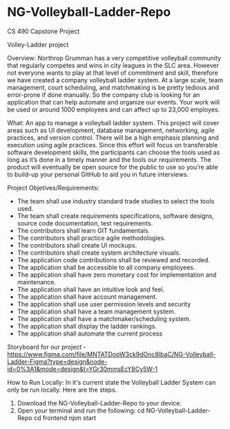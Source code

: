 # NG-Volleyball-Ladder-Repo
CS 490 Capstone Project

Volley-Ladder project

Overview:
Northrop Grumman has a very competitive volleyball community that regularly competes and
wins in city leagues in the SLC area. However not everyone wants to play at that level of
commitment and skill, therefore we have created a company volleyball ladder system. At a
large scale, team management, court scheduling, and matchmaking is be pretty tedious and
error-prone if done manually. So the company club is looking for an application that can help
automate and organize our events. Your work will be used or around 1000 employees and can
affect up to 23,000 employes.

What:
An app to manage a volleyball ladder system.
This project will cover areas such as UI development, database management, networking, agile
practices, and version control. There will be a high emphasis planning and execution using
agile practices. Since this effort will focus on transferable software development skills, the
participants can choose the tools used as long as it’s done in a timely manner and the tools our
requirements. The product will eventually be open source for the public to use so you’re able to
build-up your personal GitHub to aid you in future interviews.

Project Objetives/Requirements:
- The team shall use industry standard trade studies to select the tools used.
- The team shall create requirements specifications, software designs, source code
documentation, test requirements.
- The contributors shall learn GIT fundamentals.
- The contributors shall practice agile methodologies.
- The contributors shall create UI mockups.
- The contributors shall create system architecture visuals.
- The application code contributions shall be reviewed and recorded.
- The application shall be accessible to all company employees.
- The application shall have zero monetary cost for implementation and maintenance.
- The application shall have an intuitive look and feel.
- The application shall have account management.
- The application shall use user permission levels and security
- The application shall have a team management system.
- The application shall have a matchmaker/scheduling system.
- The application shall display the ladder rankings.
- The application shall automate the current process

Storyboard for our project - https://www.figma.com/file/MNTATDopW3ck9dOnc8lbaC/NG-Volleyball-Ladder-Figma?type=design&node-id=0%3A1&mode=design&t=YGr30mmsEcY8Cy5W-1

How to Run Locally:
In it's current state the Volleyball Ladder System can only be run locally. Here are the steps.
1. Download the NG-Volleyball-Ladder-Repo to your device.
2. Open your terminal and run the following: 
    cd NG-Volleyball-Ladder-Repo
    cd frontend
    npm start
